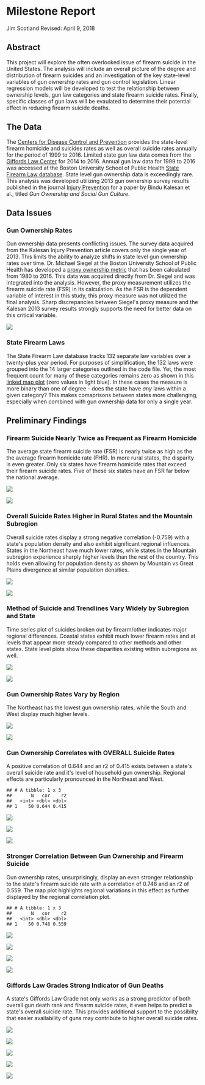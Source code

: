 Milestone Report
================
Jim Scotland
Revised: April 9, 2018

Abstract
--------

This project will explore the often overlooked issue of firearm suicide in the United States. The analysis will include an overall picture of the degree and distribution of firearm suicides and an investigation of the key state-level variables of gun ownership rates and gun control legislation. Linear regression models will be developed to test the relationship between ownership levels, gun law categories and state firearm suicide rates. Finally, specific classes of gun laws will be evaulated to determine their potential effect in reducing firearm suicide deaths.

The Data
--------

The [Centers for Disease Control and Prevention](https://wonder.cdc.gov/) provides the state-level firearm homicide and suicides rates as well as overall suicide rates annually for the period of 1999 to 2016. Limited state gun law data comes from the [Giffords Law Center](http://lawcenter.giffords.org/) for 2014 to 2016. Annual gun law data for 1999 to 2016 was accessed at the Boston University School of Public Health [State Firearm Law database](https://www.statefirearmlaws.org/index.html). State level gun ownership data is exceedingly rare. This analysis was developed utilizing 2013 gun ownership survey results published in the journal [Injury Prevention](http://injuryprevention.bmj.com/content/22/3/216) for a paper by Bindu Kalesan et al., titled *Gun Ownership and Social Gun Culture*.

Data Issues
-----------

### Gun Ownership Rates

Gun ownership data presents conflicting issues. The survey data acquired from the Kalesan Injury Prevention article covers only the single year of 2013. This limits the ability to analyze shifts in state level gun ownership rates over time. Dr. Michael Siegel at the Boston University School of Public Health has developed a [proxy ownership metric](https://www.ncbi.nlm.nih.gov/pubmed/23956369) that has been calculated from 1980 to 2016. This data was acquired directly from Dr. Siegel and was integrated into the analysis. However, the proxy measurement utilizes the firearm suicide rate (FSR) in its calculation. As the FSR is the dependent variable of interest in this study, this proxy measure was not utilized the final analysis. Sharp discrepancies between Siegel's proxy measure and the Kalesan 2013 survey results strongly supports the need for better data on this critical variable.

![](06_Milestone_Report_files/figure-markdown_github/siegel_kalesan_plot-1.png)

### State Firearm Laws

The State Firearm Law database tracks 132 separate law variables over a twenty-plus year period. For purposes of simplification, the 132 laws were grouped into the 14 larger categories outlined in the code file. Yet, the most frequent count for many of these categories remains zero as shown in this [linked map plot](https://raw.githubusercontent.com/datahoundz/Springboard_Data_Science/master/law_cat_map.png) (zero values in light blue). In these cases the measure is more binary than one of degree - does the state have *any* laws within a given category? This makes comaprisons between states more challenging, especially when combined with gun ownership data for only a single year.

Preliminary Findings
--------------------

### Firearm Suicide Nearly Twice as Frequent as Firearm Homicide

The average state firearm suicide rate (FSR) is nearly twice as high as the the average firearm homicide rate (FHR). In more rural states, the disparity is even greater. Only six states have firearm homicide rates that exceed their firearm suicide rates. Five of these six states have an FSR far below the national average.

![](06_Milestone_Report_files/figure-markdown_github/sui_vs_hom_line-1.png)

![](06_Milestone_Report_files/figure-markdown_github/fsr_minus_hsr-1.png)

### Overall Suicide Rates Higher in Rural States and the Mountain Subregion

Overall suicide rates display a strong negative correlation (-0.759) with a state's population density and also exhibit significant regional influences. States in the Northeast have much lower rates, while states in the Mountain subregion experience sharply higher levels than the rest of the country. This holds even allowing for population density as shown by Mountain vs Great Plains divergence at similar population densities.

![](06_Milestone_Report_files/figure-markdown_github/osr_by_pop_density-1.png)

![](06_Milestone_Report_files/figure-markdown_github/osr_boxplot_subreg-1.png)

### Method of Suicide and Trendlines Vary Widely by Subregion and State

Time series plot of suicides broken out by firearm/other indicates major regional differences. Coastal states exhibit much lower firearm rates and at levels that appear more steady compared to other methods and other states. State level plots show these disparities existing within subregions as well.

![](06_Milestone_Report_files/figure-markdown_github/reg_sui_method-1.png)

![](06_Milestone_Report_files/figure-markdown_github/state_sui_method-1.png)

### Gun Ownership Rates Vary by Region

The Northeast has the lowest gun ownership rates, while the South and West display much higher levels.

![](06_Milestone_Report_files/figure-markdown_github/own_rate_boxplot-1.png)

![](06_Milestone_Report_files/figure-markdown_github/own_rate_map-1.png)

### Gun Ownership Correlates with OVERALL Suicide Rates

A positive correlation of 0.644 and an r2 of 0.415 exists between a state's overall suicide rate and it's level of household gun ownership. Regional effects are particularly pronounced in the Northeast and West.

    ## # A tibble: 1 x 3
    ##       N   cor    r2
    ##   <int> <dbl> <dbl>
    ## 1    50 0.644 0.415

![](06_Milestone_Report_files/figure-markdown_github/own_osr_plot-1.png)

![](06_Milestone_Report_files/figure-markdown_github/osr_map-1.png)

![](06_Milestone_Report_files/figure-markdown_github/own_osr_reg-1.png)

### Stronger Correlation Between Gun Ownership and Firearm Suicide

Gun ownership rates, unsurprisingly, display an even stronger relationship to the state's firearm suicide rate with a correlation of 0.748 and an r2 of 0.559. The map plot highlights regional variations in this effect as further displayed by the regional correlation plot.

    ## # A tibble: 1 x 3
    ##       N   cor    r2
    ##   <int> <dbl> <dbl>
    ## 1    50 0.748 0.559

![](06_Milestone_Report_files/figure-markdown_github/own_fsr_plot-1.png)

![](06_Milestone_Report_files/figure-markdown_github/fsr_map-1.png)

![](06_Milestone_Report_files/figure-markdown_github/fsr_own_reg-1.png)

![](06_Milestone_Report_files/figure-markdown_github/fsr_own_tier-1.png)

### Giffords Law Grades Strong Indicator of Gun Deaths

A state's Giffords Law Grade not only works as a strong predictor of both overall gun death rank and firearm suicide rates, it even helps to predict a state's overall suicide rate. This provides additional support to the possibilty that easier availability of guns may contribute to higher overall suicide rates.

![](06_Milestone_Report_files/figure-markdown_github/giff_grd_gun_dth_rnk-1.png)

![](06_Milestone_Report_files/figure-markdown_github/giff_vs_fsr-1.png)

![](06_Milestone_Report_files/figure-markdown_github/osr_by_f_grade-1.png)

![](06_Milestone_Report_files/figure-markdown_github/giff_grd_map-1.png)

![](06_Milestone_Report_files/figure-markdown_github/giff_osr_mp-1.png)
